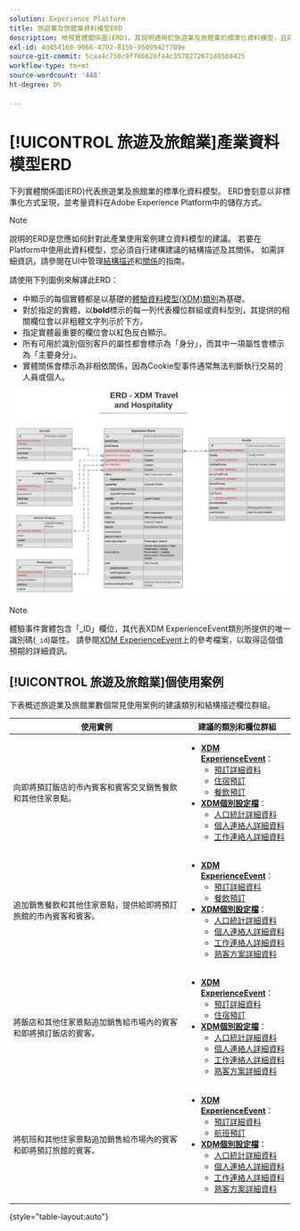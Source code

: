 ```yaml
---
solution: Experience Platform
title: 旅遊業及旅館業資料模型ERD
description: 檢視實體關係圖(ERD)，其說明適用於旅遊業及旅館業的標準化資料模型，且與Experience Data Model (XDM)相容，以便用於Adobe Experience Platform。
exl-id: 4d454160-9066-4702-815b-9509942f709e
source-git-commit: 5caa4c750c9f786626f44c3578272671d85b8425
workflow-type: tm+mt
source-wordcount: '448'
ht-degree: 0%

---
```


# [!UICONTROL 旅遊及旅館業]產業資料模型ERD

下列實體關係圖(ERD)代表旅遊業及旅館業的標準化資料模型。 ERD會刻意以非標準化方式呈現，並考量資料在Adobe Experience Platform中的儲存方式。

>[!NOTE]
>
>說明的ERD是您應如何針對此產業使用案例建立資料模型的建議。 若要在Platform中使用此資料模型，您必須自行建構建議的結構描述及其關係。 如需詳細資訊，請參閱在UI中管理[結構描述](../../ui/resources/schemas.md)和[關係](../../tutorials/relationship-ui.md)的指南。

請使用下列圖例來解譯此ERD：

* 中顯示的每個實體都是以基礎的[體驗資料模型(XDM)類別](../composition.md#class)為基礎。
* 對於指定的實體，以&#x200B;**bold**&#x200B;標示的每一列代表欄位群組或資料型別，其提供的相關欄位會以非粗體文字列示於下方。
* 指定實體最重要的欄位會以紅色反白顯示。
* 所有可用於識別個別客戶的屬性都會標示為「身分」，而其中一項屬性會標示為「主要身分」。
* 實體關係會標示為非相依關係，因為Cookie型事件通常無法判斷執行交易的人員或個人。

![](../../images/industries/travel-hospitality.png)

>[!NOTE]
>
>體驗事件實體包含「_ID」欄位，其代表XDM ExperienceEvent類別所提供的唯一識別碼(`_id`)屬性。 請參閱[XDM ExperienceEvent](../../classes/experienceevent.md)上的參考檔案，以取得這個值預期的詳細資訊。

## [!UICONTROL 旅遊及旅館業]個使用案例

下表概述旅遊業及旅館業數個常見使用案例的建議類別和結構描述欄位群組。

| 使用實例 | 建議的類別和欄位群組 |
| --- | --- |
| 向即將預訂飯店的市內賓客和賓客交叉銷售餐飲和其他住家景點。 | <ul><li>**[XDM ExperienceEvent](../../classes/experienceevent.md)**：<ul><li>[預訂詳細資料](../../field-groups/event/reservation-details.md)</li><li>[住宿預訂](../../field-groups/event/lodging-reservation.md)</li><li>[餐飲預訂](../../field-groups/event/dining-reservation.md)</li></ul></li><li>**[XDM個別設定檔](../../classes/individual-profile.md)**：<ul><li>[人口統計詳細資料](../../field-groups/profile/demographic-details.md)</li><li>[個人連絡人詳細資料](../../field-groups/profile/personal-contact-details.md)</li><li>[工作連絡人詳細資料](../../field-groups/profile/work-contact-details.md)</li></ul></li></ul> |
| 追加銷售餐飲和其他住家景點，提供給即將預訂旅館的市內賓客和賓客。 | <ul><li>**[XDM ExperienceEvent](../../classes/experienceevent.md)**：<ul><li>[預訂詳細資料](../../field-groups/event/reservation-details.md)</li><li>[餐飲預訂](../../field-groups/event/dining-reservation.md)</li></ul></li><li>**[XDM個別設定檔](../../classes/individual-profile.md)**：<ul><li>[人口統計詳細資料](../../field-groups/profile/demographic-details.md)</li><li>[個人連絡人詳細資料](../../field-groups/profile/personal-contact-details.md)</li><li>[工作連絡人詳細資料](../../field-groups/profile/work-contact-details.md)</li><li>[熟客方案詳細資料](../../field-groups/profile/loyalty-details.md)</li></ul></li></ul> |
| 將飯店和其他住家景點追加銷售給市場內的賓客和即將預訂飯店的賓客。 | <ul><li>**[XDM ExperienceEvent](../../classes/experienceevent.md)**：<ul><li>[預訂詳細資料](../../field-groups/event/reservation-details.md)</li><li>[住宿預訂](../../field-groups/event/lodging-reservation.md)</li></ul></li><li>**[XDM個別設定檔](../../classes/individual-profile.md)**：<ul><li>[人口統計詳細資料](../../field-groups/profile/demographic-details.md)</li><li>[個人連絡人詳細資料](../../field-groups/profile/personal-contact-details.md)</li><li>[工作連絡人詳細資料](../../field-groups/profile/work-contact-details.md)</li><li>[熟客方案詳細資料](../../field-groups/profile/loyalty-details.md)</li></ul></li></ul> |
| 將航班和其他住家景點追加銷售給市場內的賓客和即將預訂旅館的賓客。 | <ul><li>**[XDM ExperienceEvent](../../classes/experienceevent.md)**：<ul><li>[預訂詳細資料](../../field-groups/event/reservation-details.md)</li><li>[航班預訂](../../field-groups/event/flight-reservation.md)</li></ul></li><li>**[XDM個別設定檔](../../classes/individual-profile.md)**：<ul><li>[人口統計詳細資料](../../field-groups/profile/demographic-details.md)</li><li>[個人連絡人詳細資料](../../field-groups/profile/personal-contact-details.md)</li><li>[工作連絡人詳細資料](../../field-groups/profile/work-contact-details.md)</li><li>[熟客方案詳細資料](../../field-groups/profile/loyalty-details.md)</li></ul></li></ul> |

{style="table-layout:auto"}
